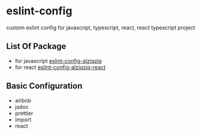 # eslint-config
custom eslint config for javascript, typescript, react, react typescript project

## List Of Package
- for javascript [eslint-config-alziqziq](packages/eslint-config-alziqziq/README.md)
- for react [eslint-config-alziqziq-react](packages/eslint-config-alziqziq-react/README.md)

## Basic Configuration
- airbnb
- jsdoc
- prettier
- import
- react